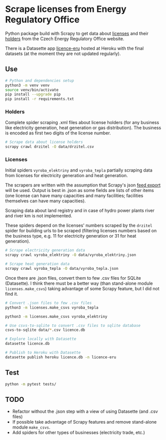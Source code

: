 # Scrape licenses from Energy Regulatory Office

Python package build with Scrapy to get data about [licenses](http://licence.eru.cz/) and their [holders](https://www.eru.cz/licence/informace-o-drzitelich) from the Czech Energy Regulatory Office website.

There is a Datasette app [licence-eru](https://licence-eru.herokuapp.com/) hosted at Heroku with the final datasets (at the moment they are not updated regularly).


## Use

```bash
# Python and dependencies setup
python3 -m venv venv
source venv/bin/activate
pip install --upgrade pip
pip install -r requirements.txt
```

### Holders

Complete spider scraping .xml files about license holders (for any business like electricity generation, heat generation or gas distribution). The business is encoded as first two digits of the license number.

```bash
# Scrape data about license holders
scrapy crawl drzitel -O data/drzitel.csv
```

### Licenses

Initial spiders `vyroba_elektriny` and `vyroba_tepla` partially scraping data from licenses for electricity generation and heat generation.

The scrapers are written with the assumption that Scrapy's json [feed export](https://docs.scrapy.org/en/latest/topics/feed-exports.html) will be used. Output is best in .json as some fields are lists of other items (one license can have many capacities and many facilities; facilities themselves can have many capacities).

Scraping data about land registry and in case of hydro power plants river and river km is not implemented.

These spiders depend on the licenses' numbers scraped by the `drzitel` spider for building urls to be scraped (filtering licenses numbers based on the business type, e.g. 11 for electricity generation or 31 for heat generation).

```bash
# Scrape electricity generation data
scrapy crawl vyroba_elektriny -O data/vyroba_elektriny.json

# Scrape heat generation data
scrapy crawl vyroba_tepla -O data/vyroba_tepla.json
```

Once there are .json files, convert them to few .csv files for SQLite (Datasette). I think there must be a better way (than stand-alone module `licenses.make_csvs`) taking advantage of some Scrapy feature, but I did not find it.


```bash
# Convert .json files to few .csv files
python3 -m licenses.make_csvs vyroba_tepla

python3 -m licenses.make_csvs vyroba_elektriny

# Use csvs-to-sqlite to convert .csv files to sqlite database
csvs-to-sqlite data/*.csv licence.db

# Explore locally with Datasette
datasette licence.db

# Publish to Heroku with Datasette
datasette publish heroku licence.db -n licence-eru
```

## Test

```bash
python -m pytest tests/
```

## TODO

- Refactor without the .json step with a view of using Datasette (and .csv files)
- If possible take advantage of Scrapy features and remove stand-alone module `make_csvs`.
- Add spiders for other types of businesses (electricity trade, etc.)
